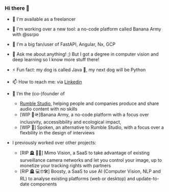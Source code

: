 ### Hi there 👋


- 🌱 I'm available as a freelancer
- 👯 I'm working over a new tool: a no-code platform called Banana Army with @ssrpo
- 🧠 I'm a big fan/user of FastAPI, Angular, Nx, GCP
- 💬 Ask me about anything! ;) But I got a degree in computer vision and deep learning so I know more stuff there!
- ⚡ Fun fact: my dog is called Java 💛, my next dog will be Python
- 📫 How to reach me: via [Linkedin](https://www.linkedin.com/in/jorisguerry/)

- 🔭 I’m the (co-)founder of
  - [Rumble Studio](https://rumble.studio), helping people and companies produce and share audio content with no skills
  - [WIP 🍌🪖]Banana Army, a no-code platform with a focus over inclusivity, accessibbility and ecological impact,
  - [WIP 💬] Spoken, an alternative to Rumble Studio, with a focus over a flexbility in the design of interviews
- I previously worked over other projects:
  - [RIP 🪦 🎥🧠] Mimo Vision, a SaaS to take advantage of existing surveillance camera networks and let you control your image, up to monetize your tracking rights with partners
  - [RIP 🪦 💻🤓🛠️] Boosty, a SaaS to use AI (Computer Vision, NLP and RL) to analyse existing platforms (web or desktop) and update-to-date components
  


<!--
**jorisgu/jorisgu** is a ✨ _special_ ✨ repository because its `README.md` (this file) appears on your GitHub profile.

Here are some ideas to get you started:

- 🔭 I’m currently working on ...
- 🌱 I’m currently learning ...
- 👯 I’m looking to collaborate on ...
- 🤔 I’m looking for help with ...
- 💬 Ask me about ...
- 📫 How to reach me: ...
- 😄 Pronouns: ...
- ⚡ Fun fact: ...
-->
